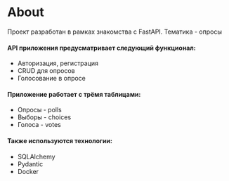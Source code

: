 # About
Проект разработан в рамках знакомства с FastAPI.
Тематика - опросы

#### API приложения предусматривает следующий функционал:

- Авторизация, регистрация
- CRUD для опросов
- Голосование в опросе

#### Приложение работает с трёмя таблицами:

- Опросы - polls
- Выборы - choices
- Голоса - votes

#### Также используются технологии:

- SQLAlchemy
- Pydantic
- Docker


